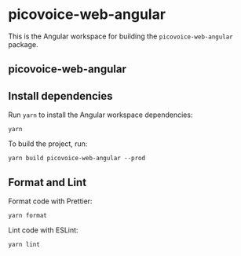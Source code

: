 # picovoice-web-angular

This is the Angular workspace for building the `picovoice-web-angular` package.

## picovoice-web-angular

## Install dependencies

Run `yarn` to install the Angular workspace dependencies:

```console 
yarn
```

To build the project, run:

```console
yarn build picovoice-web-angular --prod
```

## Format and Lint

Format code with Prettier:

```console
yarn format
```

Lint code with ESLint:

```console
yarn lint
```